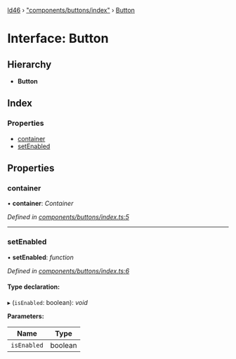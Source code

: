 [ld46](../README.md) › ["components/buttons/index"](../modules/_components_buttons_index_.md) › [Button](_components_buttons_index_.button.md)

# Interface: Button

## Hierarchy

* **Button**

## Index

### Properties

* [container](_components_buttons_index_.button.md#container)
* [setEnabled](_components_buttons_index_.button.md#setenabled)

## Properties

###  container

• **container**: *Container*

*Defined in [components/buttons/index.ts:5](https://github.com/jrod-disco/ld46-keepalive/blob/2baec31/src/components/buttons/index.ts#L5)*

___

###  setEnabled

• **setEnabled**: *function*

*Defined in [components/buttons/index.ts:6](https://github.com/jrod-disco/ld46-keepalive/blob/2baec31/src/components/buttons/index.ts#L6)*

#### Type declaration:

▸ (`isEnabled`: boolean): *void*

**Parameters:**

Name | Type |
------ | ------ |
`isEnabled` | boolean |
